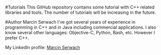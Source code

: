 #Tutorials
This GitHub repository contains some tutorial with C++ related libraries and tools. The number of tutorials will be increasing in the future. 

#Author
Marcin Serwach
I've got several years of experience in programming in C++ and in Java including commercial applications. I also know several other languages: Objective-C, Python, Bash, etc. However I prefer C++.

My LinkedIn profile: [Marcin Serwach](https://pl.linkedin.com/in/marcin-serwach-b8646679)

